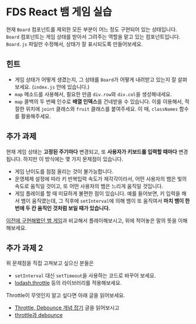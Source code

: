 # FDS React 뱀 게임 실습

현재 `Board` 컴포넌트를 제외한 모든 부분이 어느 정도 구현되어 있는 상태입니다.
`Board` 컴포넌트는 게임 상태를 받아서 그려주는 역할을 맡고 있는 컴포넌트입니다.
`Board.js` 파일만 수정해서, 상태가 잘 표시되도록 만들어보세요.

## 힌트

- 게임 상태가 어떻게 생겼는지, 그 상태를 `Board`가 어떻게 내려받고 있는지 잘 살펴보세요.
  (`index.js` 안에 있습니다.)
- `map` 메소드를 사용해서, 필요한 만큼 `div.row`와 `div.col`을 생성해내세요.
- `map` 콜백의 두 번째 인수로 **배열 인덱스**를 건네받을 수 있습니다.
  이를 이용해서, 적절한 위치에 `joint` 클래스와 `fruit` 클래스를 붙여주세요.
  이 때, `classNames` 함수를 활용해주세요.

## 추가 과제

현재 게임 상태는 **고정된 주기마다** 변경되고, 또 **사용자가 키보드를 입력할 때마다** 변경됩니다.
하지만 이 방식에는 몇 가지 문제점이 있습니다.

- 게임 난이도를 점점 올리는 것이 불가능합니다.
- 운영체제 설정에 따라 키 반복입력 속도가 제각각이라서,
  어떤 사용자의 뱀은 빛의 속도로 움직일 것이고,
  또 어떤 사용자의 뱀은 느리게 움직일 것입니다.
- 게임 플레이를 할 때 미묘하게 불편한 점이 있습니다. 예를 들어보면,
  키 입력을 해서 뱀이 움직였는데, 그 직후에 `setInterval`에 의해 뱀이 또 움직여서
  **마치 뱀이 한 번에 두 칸 움직인 것처럼 보일 때가 있습니다.**

[이전에 구현해봤던 뱀 게임](https://fds-snake-game.netlify.com/)과 비교해서 플레이해보시고,
위에 적어놓은 말의 뜻을 이해해보세요.

## 추가 과제 2

위 문제점을 직접 고쳐보고 싶으신 분들은

- `setInterval` 대신 `setTimeout`을 사용하는 코드로 바꾸어 보세요.
- [lodash.throttle](https://www.npmjs.com/package/lodash.throttle) 등의 라이브러리를 적용해보세요.

Throttle이 무엇인지 알고 싶다면 아래 글을 읽어보세요.

- [Throttle, Debounce 개념 잡기](https://medium.com/@progjh/throttle-debounce-%EA%B0%9C%EB%85%90-%EC%9E%A1%EA%B8%B0-19cea2e85a9f) 글을 읽어보시고
- [throttle과 debounce](https://hyunseob.github.io/2016/04/24/throttle-and-debounce/)
